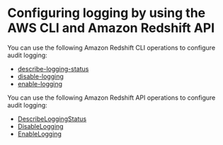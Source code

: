 # Configuring logging by using the AWS CLI and Amazon Redshift API<a name="db-auditing-cli-api"></a>

You can use the following Amazon Redshift CLI operations to configure audit logging:
+  [describe\-logging\-status](https://docs.aws.amazon.com/cli/latest/reference/redshift/describe-logging-status.html) 
+  [disable\-logging](https://docs.aws.amazon.com/cli/latest/reference/redshift/disable-logging.html) 
+  [enable\-logging](https://docs.aws.amazon.com/cli/latest/reference/redshift/enable-logging.html) 

You can use the following Amazon Redshift API operations to configure audit logging:
+  [DescribeLoggingStatus](https://docs.aws.amazon.com/redshift/latest/APIReference/API_DescribeLoggingStatus.html) 
+  [DisableLogging](https://docs.aws.amazon.com/redshift/latest/APIReference/API_DisableLogging.html) 
+  [EnableLogging](https://docs.aws.amazon.com/redshift/latest/APIReference/API_EnableLogging.html) 